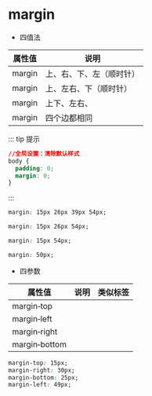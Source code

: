 # margin

- 四值法

| 属性值 | 说明                     |
| ------ | ------------------------ |
| margin | 上、右、下、左（顺时针） |
| margin | 上、左右、下（顺时针）   |
| margin | 上下、左右、             |
| margin | 四个边都相同             |

::: tip 提示

```css
//全局设置：清除默认样式
body {
  padding: 0;
  margin: 0;
}
```

:::

```css
margin: 15px 26px 39px 54px;
```

```css
margin: 15px 26px 54px;
```

```css
margin: 15px 54px;
```

```css
margin: 50px;
```

- 四参数

| 属性值        | 说明 | 类似标签 |
| ------------- | ---- | -------- |
| margin‐top    |      |          |
| margin‐left   |      |          |
| margin‐right  |      |          |
| margin‐bottom |      |          |

```css
margin-top: 15px;
margin-right: 30px;
margin-bottom: 25px;
margin-left: 49px;
```
